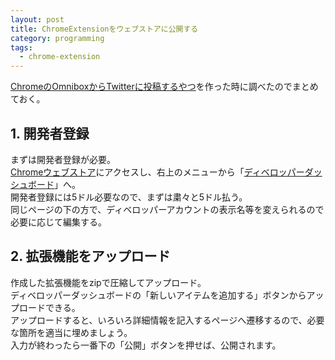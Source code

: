 ```yaml
---
layout: post
title: ChromeExtensionをウェブストアに公開する
category: programming
tags:
  - chrome-extension
---
```


[ChromeのOmniboxからTwitterに投稿するやつ](https://chrome.google.com/webstore/detail/omnitweety/jkghejckpigfbolkdkplfokccgpjjilb)を作った時に調べたのでまとめておく。

## 1. 開発者登録

まずは開発者登録が必要。  
[Chromeウェブストア](https://chrome.google.com/webstore/category/apps)にアクセスし、右上のメニューから「[ディベロッパーダッシュボード](https://chrome.google.com/webstore/developer/dashboard)」へ。  
開発者登録には5ドル必要なので、まずは粛々と5ドル払う。  
同じページの下の方で、ディベロッパーアカウントの表示名等を変えられるので必要に応じて編集する。

## 2. 拡張機能をアップロード

作成した拡張機能をzipで圧縮してアップロード。  
ディベロッパーダッシュボードの「新しいアイテムを追加する」ボタンからアップロードできる。  
アップロードすると、いろいろ詳細情報を記入するページへ遷移するので、必要な箇所を適当に埋めましょう。  
入力が終わったら一番下の「公開」ボタンを押せば、公開されます。
